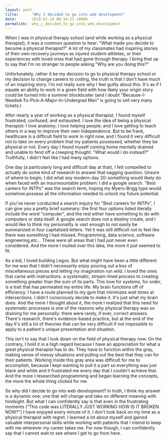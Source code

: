 ```yaml
---
layout: post
title:      "Why I decided to go into web development"
date:       2018-01-14 00:34:23 +0000
permalink:  why_i_decided_to_go_into_web_development
---
```



When I was in physical therapy school (and while working as a physical therapist), it was a common question to hear: "What made you decide to become a physical therapist?" A lot of my classmates had inspiring stories of their own recovery journeys as injured student-athletes, or their experiences with loved ones that had gone through therapy. I bring that up to say that I'm no stranger to people asking "Why are you doing this?" 

Unfortunately, rather it be my decision to go to physical therapy school or my decision to change careers to coding, the truth is that I don't have much of an inspiring story. I'm not really sure why I feel guilty about this. It's as if I equate an ability to work in a given field with how likely your origin story could be turned into a summer blockbuster (and I doubt "Because-I-Needed-To-Pick-A-Major-In-Undergrad Man" is going to sell very many tickets.)

After nearly a year of working as a physical therapist, I found myself frustrated, confused, and exhausted. I love the idea of being a physical therapist: I love anatomy; I love helping people; and I love getting to teach others in a way to improve their own independence. But to be frank, healthcare is a difficult field to work in right now, and I found it very difficult not to take on every problem that my patients possessed, whether they be physical or not. Every day I found myself coming home mentally drained and unable to fend off a creeping thought: "What would I do instead?" Truthfully, I didn't feel like I had many options.

One day (a particularly long and difficult day at that), I felt compelled to actually do some kind of research to answer that nagging question. Unsure of where to begin, I did what any modern-day 20-something would likely do when faced with an insurmountable problem: I did a google search. "Best careers for INTPs" was the search term, hoping my Myers-Brigg type would somehow possess all the information needed to unlock my future potential. 

If you've never conducted a search inquiry for "Best careers for INTPs", I can give you a pretty brief summary: the first four options listed literally include the word "computer", and the rest either have something to do with computers or data itself. A google search does not a destiny create, and I would like to think my personality is vast enough to not easily be summarized in four capitalized letters. Yet it was still difficult not to feel like there was something I had missed. Programming, data science, software engineering,etc... These were all areas that I had just never even considered. And the more I mulled over this idea, the more it just seemed to fit. 

As a kid, I loved building Legos. But what might have been a little different for me was that I didn't necessarily enjoy pouring out a box of miscellaneous pieces and letting my imagination run wild. I loved the ones that came with instructions: a systematic, stream-lined process to creating something greater than the sum of its parts. This love for systems, for order, is a trait that has permeated my entire life. My brain functions off of efficiency.  I have a route planned to my gym that minimizes wait times at intersections. I didn't consciously decide to make it. It's just what my brain does. And the more I thought about it, the more I realized that this need for systematic processes is one of the reasons why physical therapy was so draining for me personally: there were rarely, if ever, correct answers. There's research, there's evidence-based practice, but at the end of the day it's still a lot of theories that can be very difficult if not impossible to apply to a patient's unique presentation and situation. 

This isn't to say that I look down on the field of physical therapy now. On the contrary, I hold it in a high regard because I have an appreciation for what a great physical therapist has to do. They have to function within the gray, making sense of messy situations and pulling out the best that they can for their patients. Working inside this gray area was difficult for me to accomplish, because I kept wanting to pull it a part so everything was just black and white and it frustrated me every day that I couldn't achieve that. And the more I researched programming and began learning the concepts, the more the whole thing clicked for me. 

So why did I decide to go into web development? In truth, I think my answer is a dynamic one; one that will change and take on different meaning with hindsight. But what I can confidently say is that even in the frustrating moments ("This code was LITERALLY JUST WORKING HOW IS IT BROKEN NOW?") I have enjoyed every minute of it. I don't look back on my time as a physical therapist with regret. I learned a lot about myself and gained valuable interpersonal skills while working with patients that I intend to keep with me wherever my career takes me. For now though, I can confidently say that I cannot wait to see where I get to go from here. 


